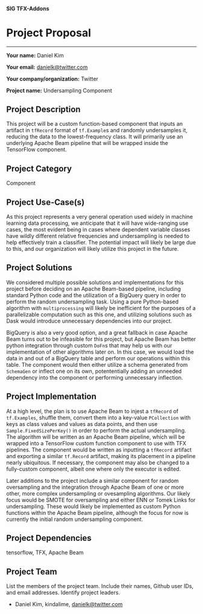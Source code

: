 #### SIG TFX-Addons

# Project Proposal

------

**Your name:** Daniel Kim

**Your email:** danielk@twitter.com

**Your company/organization:** Twitter

**Project name:** Undersampling Component

## Project Description

This project will be a custom function-based component that inputs an artifact in `tfRecord` format of `tf.Example`s and randomly undersamples it, reducing the data to the lowest-frequency class. It will primarily use an underlying Apache Beam pipeline that will be wrapped inside the TensorFlow component.

## Project Category

Component

## Project Use-Case(s)

As this project represents a very general operation used widely in machine learning data processing, we anticipate that it will have wide-ranging use cases, the most evident being in cases where dependent variable classes have wildly different relative frequencies and undersampling is needed to help effectively train a classifier. The potential impact will likely be large due to this, and our organization will likely utilize this project in the future.

## Project Solutions

We considered multiple possible solutions and implementations for this project before deciding on an Apache Beam-based pipeline, including standard Python code and the utilization of a BigQuery query in order to perform the random undersampling task. Using a pure Python-based algorithm with `multiprocessing` will likely be inefficient for the purposes of a parallelizable computation such as this one, and utilizing solutions such as Dask would introduce unnecessary dependencies into our project. 

BigQuery is also a very good option, and a great fallback in case Apache Beam turns out to be infeasible for this project, but Apache Beam has better python integration through custom `DoFn`s that may help us with our implementation of other algorithms later on. In this case, we would load the data in and out of a BigQuery table and perform our operations within this table. The component would then either utilize a schema generated from `SchemaGen` or inflect one on its own, potententially adding an unneeded dependency into the component or performing unnecessary inflection.

## Project Implementation

At a high level, the plan is to use Apache Beam to injest a `tfRecord` of `tf.Examples`, shuffle them, convert them into a key-value `PCollection` with keys as class values and values as data points, and then use `Sample.FixedSizePerKey()` in order to perform the actual undersampling. The algorithm will be written as an Apache Beam pipeline, which will be wrapped into a TensorFlow custom function component to use with TFX pipelines. The component would be written as inputting a `tfRecord` artifact and exporting a similar `tf.Record` artifact, making its placement in a pipeline nearly ubiquitous. If necessary, the component may also be changed to a fully-custom component, albeit one where only the executor is edited.

Later additions to the project include a similar component for random oversampling and the integration through Apache Beam of one or more other, more complex undersampling or ovesampling algorithms. Our likely focus would be SMOTE for oversampling and either ENN or Tomek Links for undersampling. These would likely be implemented as custom Python functions within the Apache Beam pipeline, although the focus for now is currently the initial random undersampling component.

## Project Dependencies

tensorflow, TFX, Apache Beam

## Project Team

List the members of the project team. Include their names, Github user IDs, and email addresses. Identify project leaders.

* Daniel Kim, kindalime, danielk@twitter.com
